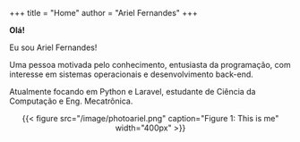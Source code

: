 +++
title = "Home"
author = "Ariel Fernandes"
+++


**Olá!**

Eu sou Ariel Fernandes!

Uma pessoa motivada pelo conhecimento, entusiasta da programação, com interesse em sistemas operacionais e desenvolvimento back-end. 

Atualmente focando em Python e Laravel, estudante de Ciência da Computação e Eng. Mecatrônica.
<style>.org-center { margin-left: auto; margin-right: auto; text-align: center; }</style>

<div class="org-center">
  <div></div>

{{< figure src="/image/photoariel.png" caption="Figure 1: This is me" width="400px" >}}
</div>
